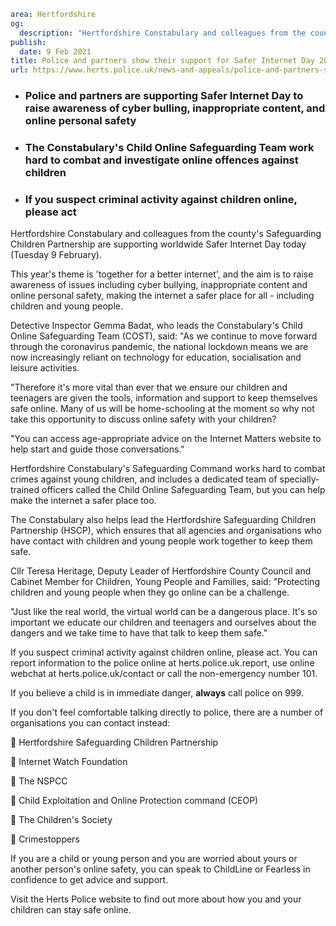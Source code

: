 ```yaml
area: Hertfordshire
og:
  description: "Hertfordshire Constabulary and colleagues from the county\u2019s Safeguarding Children Partnership are supporting worldwide Safer Internet Day today (Tuesday 9 February)."
publish:
  date: 9 Feb 2021
title: Police and partners show their support for Safer Internet Day 2021
url: https://www.herts.police.uk/news-and-appeals/police-and-partners-show-their-support-for-safer-internet-day-2021
```

* ### Police and partners are supporting Safer Internet Day to raise awareness of cyber bulling, inappropriate content, and online personal safety

 * ### The Constabulary's Child Online Safeguarding Team work hard to combat and investigate online offences against children

 * ### If you suspect criminal activity against children online, please act

Hertfordshire Constabulary and colleagues from the county's Safeguarding Children Partnership are supporting worldwide Safer Internet Day today (Tuesday 9 February).

This year's theme is 'together for a better internet', and the aim is to raise awareness of issues including cyber bullying, inappropriate content and online personal safety, making the internet a safer place for all - including children and young people.

Detective Inspector Gemma Badat, who leads the Constabulary's Child Online Safeguarding Team (COST), said: "As we continue to move forward through the coronavirus pandemic, the national lockdown means we are now increasingly reliant on technology for education, socialisation and leisure activities.

"Therefore it's more vital than ever that we ensure our children and teenagers are given the tools, information and support to keep themselves safe online. Many of us will be home-schooling at the moment so why not take this opportunity to discuss online safety with your children?

"You can access age-appropriate advice on the Internet Matters website to help start and guide those conversations."

Hertfordshire Constabulary's Safeguarding Command works hard to combat crimes against young children, and includes a dedicated team of specially-trained officers called the Child Online Safeguarding Team, but you can help make the internet a safer place too.

The Constabulary also helps lead the Hertfordshire Safeguarding Children Partnership (HSCP), which ensures that all agencies and organisations who have contact with children and young people work together to keep them safe.

Cllr Teresa Heritage, Deputy Leader of Hertfordshire County Council and Cabinet Member for Children, Young People and Families, said: "Protecting children and young people when they go online can be a challenge.

"Just like the real world, the virtual world can be a dangerous place. It's so important we educate our children and teenagers and ourselves about the dangers and we take time to have that talk to keep them safe."

If you suspect criminal activity against children online, please act. You can report information to the police online at herts.police.uk.report, use online webchat at herts.police.uk/contact or call the non-emergency number 101.

If you believe a child is in immediate danger, **always** call police on 999.

If you don't feel comfortable talking directly to police, there are a number of organisations you can contact instead:

🔺 Hertfordshire Safeguarding Children Partnership

🔺 Internet Watch Foundation

🔺 The NSPCC

🔺 Child Exploitation and Online Protection command (CEOP)

🔺 The Children's Society

🔺 Crimestoppers

If you are a child or young person and you are worried about yours or another person's online safety, you can speak to ChildLine or Fearless in confidence to get advice and support.

Visit the Herts Police website to find out more about how you and your children can stay safe online.
